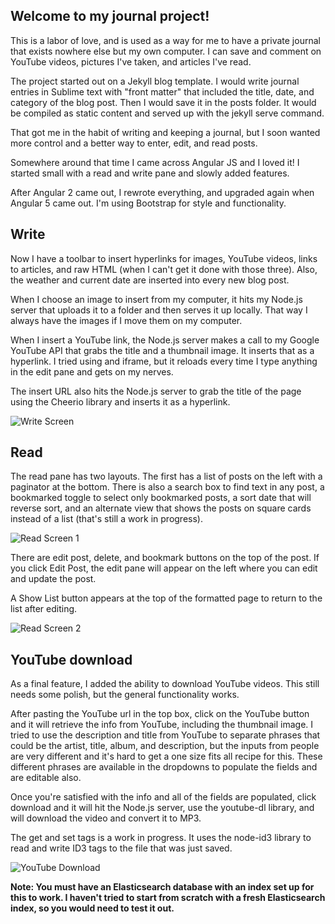 ## Welcome to my journal project!

This is a labor of love, and is used as a way for me to have a private journal that exists nowhere else but my own computer.  I can save and comment on YouTube videos, pictures I've taken, and articles I've read.

The project started out on a Jekyll blog template.  I would write journal entries in Sublime text with "front matter" that included the title, date, and category of the blog post.  Then I would save it in the posts folder.  It would be compiled as static content and served up with the jekyll serve command.

That got me in the habit of writing and keeping a journal, but I soon wanted more control and a better way to enter, edit, and read posts.

Somewhere around that time I came across Angular JS and I loved it!  I started small with a read and write pane and slowly added features.  

After Angular 2 came out, I rewrote everything, and upgraded again when Angular 5 came out.  I'm using Bootstrap for style and functionality.

## Write

Now I have a toolbar to insert hyperlinks for images, YouTube videos, links to articles, and raw HTML (when I can't get it done with those three).  Also, the weather and current date are inserted into every new blog post.

When I choose an image to insert from my computer, it hits my Node.js server that uploads it to a folder and then serves it up locally.  That way I always have the images if I move them on my computer.

When I insert a YouTube link, the Node.js server makes a call to my Google YouTube API that grabs the title and a thumbnail image.  It inserts that as a hyperlink.  I tried using and iframe, but it reloads every time I type anything in the edit pane and gets on my nerves.  

The insert URL also hits the Node.js server to grab the title of the page using the Cheerio library and inserts it as a hyperlink.  

![Write Screen](https://user-images.githubusercontent.com/11249870/58663572-af313180-82e1-11e9-9055-0cc7668dddef.JPG)

## Read

The read pane has two layouts.  The first has a list of posts on the left with a paginator at the bottom.  There is also a search box to find text in any post, a bookmarked toggle to select only bookmarked posts, a sort date that will reverse sort, and an alternate view that shows the posts on square cards instead of a list (that's still a work in progress).  

![Read Screen 1](https://user-images.githubusercontent.com/11249870/58662255-9d01c400-82de-11e9-8569-2c7b53f6f6e7.JPG)

There are edit post, delete, and bookmark buttons on the top of the post.  If you click Edit Post, the edit pane will appear on the left where you can edit and update the post.  

A Show List button appears at the top of the formatted page to return to the list after editing.  

![Read Screen 2](https://user-images.githubusercontent.com/11249870/58663521-8f017280-82e1-11e9-8b3d-51b440c74596.JPG)

## YouTube download

As a final feature, I added the ability to download YouTube videos.  This still needs some polish, but the general functionality works.  

After pasting the YouTube url in the top box, click on the YouTube button and it will retrieve the info from YouTube, including the thumbnail image.  I tried to use the description and title from YouTube to separate phrases that could be the artist, title, album, and description, but the inputs from people are very different and it's hard to get a one size fits all recipe for this.  These different phrases are available in the dropdowns to populate the fields and are editable also.

Once you're satisfied with the info and all of the fields are populated, click download and it will hit the Node.js server, use the youtube-dl library, and will download the video and convert it to MP3. 

The get and set tags is a work in progress.  It uses the node-id3 library to read and write ID3 tags to the file that was just saved.  

![YouTube Download](https://user-images.githubusercontent.com/11249870/58663625-bf491100-82e1-11e9-8cd1-e69dee043068.JPG)

**Note:  You must have an Elasticsearch database with an index set up for this to work.  I haven't tried to start from scratch with a fresh Elasticsearch index, so you would need to test it out.**


